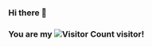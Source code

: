 ### Hi there 👋

### You are my ![Visitor Count](https://profile-counter.glitch.me/StonePageee/count.svg) visitor!

